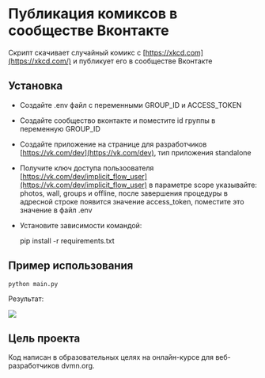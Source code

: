 # Публикация комиксов в сообществе Вконтакте

Скрипт скачивает случайный комикс с [https://xkcd.com](https://xkcd.com/) и публикует его в сообществе Вконтакте

## Установка

- Создайте .env файл с переменными GROUP_ID и ACCESS_TOKEN
- Создайте сообщество вконтакте и поместите id группы в переменную GROUP_ID
- Создайте приложение на странице для разработчиков [https://vk.com/dev](https://vk.com/dev), тип приложения standalone
- Получите ключ доступа пользоователя [https://vk.com/dev/implicit_flow_user](https://vk.com/dev/implicit_flow_user) в параметре scope указывайте: photos, wall, groups и offline, после завершения процедуры в адресной строке появится значение access_token, поместите это значение в файл .env
- Установите зависимости командой:

	pip install -r requirements.txt

## Пример использования

    python main.py 

Результат:

![](https://dvmn.org/media/filer_public/93/e1/93e1ead6-bd6f-4cb2-a0ae-5ec036617f49/xkcd.gif)

## Цель проекта
Код написан в образовательных целях на онлайн-курсе для веб-разработчиков dvmn.org.
